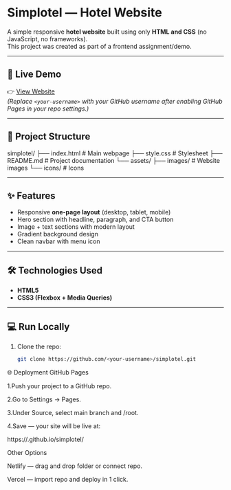 # Simplotel — Hotel Website

A simple responsive **hotel website** built using only **HTML and CSS** (no JavaScript, no frameworks).  
This project was created as part of a frontend assignment/demo.

---

## 🚀 Live Demo
👉 [View Website](https://<your-username>.github.io/simplotel/)  
*(Replace `<your-username>` with your GitHub username after enabling GitHub Pages in your repo settings.)*

---

## 📂 Project Structure
simplotel/
├── index.html # Main webpage
├── style.css # Stylesheet
├── README.md # Project documentation
└── assets/
├── images/ # Website images
└── icons/ # Icons


---

## ✨ Features
- Responsive **one-page layout** (desktop, tablet, mobile)
- Hero section with headline, paragraph, and CTA button
- Image + text sections with modern layout
- Gradient background design
- Clean navbar with menu icon

---

## 🛠️ Technologies Used
- **HTML5**
- **CSS3 (Flexbox + Media Queries)**

---

## 💻 Run Locally
1. Clone the repo:
   ```bash
   git clone https://github.com/<your-username>/simplotel.git


🌐 Deployment
GitHub Pages

1.Push your project to a GitHub repo.

2.Go to Settings → Pages.

3.Under Source, select main branch and /root.

4.Save — your site will be live at:

https://<your-username>.github.io/simplotel/

Other Options

Netlify
 — drag and drop folder or connect repo.

Vercel
 — import repo and deploy in 1 click.